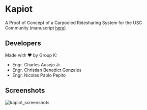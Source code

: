 # Kapiot

A Proof of Concept of a Carpooled Ridesharing System for the USC Community (manuscript [here](manuscript/manuscript.pdf))

## Developers

Made with ❤️ by Group K:

- Engr. Charles Ausejo Jr.
- Engr. Christian Benedict Gonzales
- Engr. Nicolas Paolo Pepito

## Screenshots

![kapiot_screenshots](https://github.com/paopp2/kapiot/assets/29669631/57579f9a-7193-43a1-a25b-6124a51aa44e)

